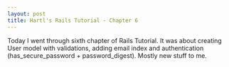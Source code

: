 ```yaml
---
layout: post
title: Hartl's Rails Tutorial - Chapter 6
---
```

Today I went through sixth chapter of Rails Tutorial. It was about creating User model with validations, adding email index and authentication (has_secure_password + password_digest). Mostly new stuff to me.
